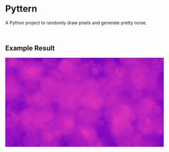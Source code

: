 # Pyttern
A Python project to randomly draw pixels and generate pretty noise.

<br>

## Example Result
![Example](result.png)
